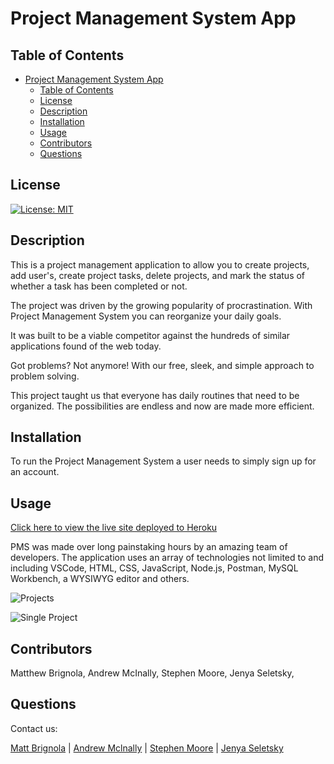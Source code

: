 # Project Management System App

## Table of Contents

- [Project Management System App](#project-management-system-app)
  - [Table of Contents](#table-of-contents)
  - [License](#license)
  - [Description](#description)
  - [Installation](#installation)
  - [Usage](#usage)
  - [Contributors](#contributors)
  - [Questions](#questions)

## License

[![License: MIT](https://img.shields.io/badge/License-MIT-yellow.svg)](https://opensource.org/licenses/MIT)

## Description

This is a project management application to allow you to create projects, add user's, create project tasks, delete projects, and mark the status of whether a task has been completed or not.

The project was driven by the growing popularity of procrastination. With Project Management System you can reorganize your daily goals.

It was built to be a viable competitor against the hundreds of similar applications found of the web today.

Got problems? Not anymore! With our free, sleek, and simple approach to problem solving.

This project taught us that everyone has daily routines that need to be organized. The possibilities are endless and now are made more efficient.

## Installation

To run the Project Management System a user needs to simply sign up for an account.

## Usage

[Click here to view the live site deployed to Heroku](https://judo2000-project-mgnt.herokuapp.com/)

PMS was made over long painstaking hours by an amazing team of developers. The application uses an array of technologies not limited to and including VSCode, HTML, CSS, JavaScript, Node.js, Postman, MySQL Workbench, a WYSIWYG editor and others.

![Projects](./public/images/Projects.png)

![Single Project](./public/images/IndividualProject.png)

## Contributors

Matthew Brignola, Andrew McInally, Stephen Moore, Jenya Seletsky,

## Questions

Contact us:

<a class="hoverable" href="https://linktr.ee/matthewbrignola" target="_blank">Matt
Brignola</a> |
<a class="hoverable" href="https://linktr.ee/AndrewMcInally" target="_blank">Andrew
Mclnally</a> |
<a class="hoverable" href="https://linktr.ee/stephensmoore" target="_blank">Stephen Moore</a> |
<a class="hoverable" href="https://linktr.ee/jenya10016" target="_blank">Jenya
Seletsky</a>
